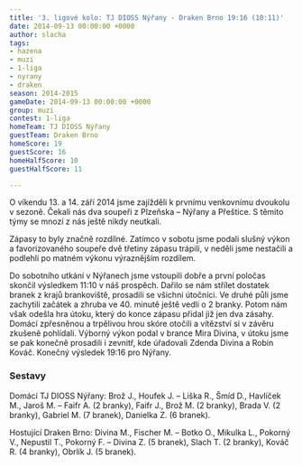 ```yaml
---
title: '3. ligové kolo: TJ DIOSS Nýřany - Draken Brno 19:16 (10:11)'
date: 2014-09-13 00:00:00 +0000
author: slacha
tags:
- hazena
- muzi
- 1-liga
- nyrany
- draken
season: 2014-2015
gameDate: 2014-09-13 00:00:00 +0000
group: muzi
contest: 1-liga
homeTeam: TJ DIOSS Nýřany
guestTeam: Draken Brno
homeScore: 19
guestScore: 16
homeHalfScore: 10
guestHalfScore: 11

---
```

O víkendu 13. a 14. září 2014 jsme zajížděli k prvnímu venkovnímu dvoukolu v sezoně. Čekali nás dva soupeři z Plzeňska – Nýřany a Přeštice. S těmito týmy se mnozí z nás ještě nikdy neutkali.

Zápasy to byly značně rozdílné. Zatímco v sobotu jsme podali slušný výkon a favorizovaného soupeře dvě třetiny zápasu trápili, v neděli jsme nestačili a podlehli po matném výkonu výraznějším rozdílem.

Do sobotního utkání v Nýřanech jsme vstoupili dobře a první poločas skončil výsledkem 11:10 v náš prospěch. Dařilo se nám střílet dostatek branek z krajů brankoviště, prosadili se všichni útočníci. Ve druhé půli jsme zachytili začátek a zhruba ve 40. minutě ještě vedli o 2 branky. Potom nám však odešla hra útoku, který do konce zápasu přidal již jen dva zásahy. Domácí zpřesněnou a trpělivou hrou  skóre otočili a vítězství si v závěru zkušeně pohlídali. Výborný výkon podal v brance Mira Divina, v útoku jsme se pak konečně prosadili i zevnitř, kde úřadovali Zdenda Divina a Robin Kováč. Konečný výsledek 19:16 pro Nýřany.

### Sestavy

Domácí TJ DIOSS Nýřany: Brož J., Houfek J. – Liška R., Šmíd D., Havlíček M., Jaroš M. – Faifr A. (2 branky), Faifr J., Brož M. (2 branky), Brada V. (2 branky), Gabriel M. (7 branek), Danielka Z. (6 branek).

Hostující Draken Brno: Divina M., Fischer M. – Botko O., Mikulka L., Pokorný V., Nepustil T., Pokorný F. – Divina Z. (5 branek), Slach T. (2 branky), Kováč R. (4 branky), Obrlík J. (5 branek).